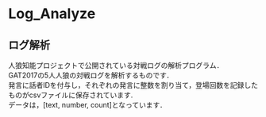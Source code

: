 # Log_Analyze
## ログ解析
人狼知能プロジェクトで公開されている対戦ログの解析プログラム．<br>
GAT2017の5人人狼の対戦ログを解析するものです．<br>
発言に話者IDを付与し，それぞれの発言に整数を割り当て，登場回数を記録したものがcsvファイルに保存されています.<br>
データは，[text, number, count]となっています．
